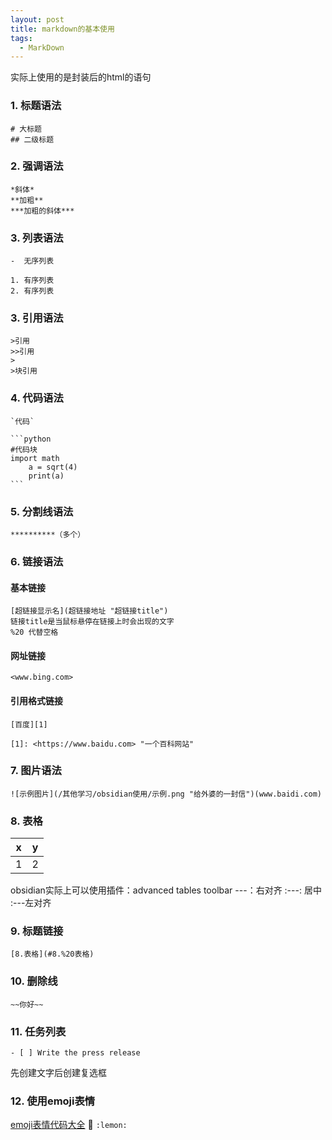 ```yaml
---
layout: post
title: markdown的基本使用
tags:
  - MarkDown
---
```



实际上使用的是封装后的html的语句

### 1. 标题语法

	# 大标题
	## 二级标题

### 2. 强调语法

	*斜体*
	**加粗**
	***加粗的斜体***

### 3. 列表语法

	-  无序列表

	1. 有序列表
	2. 有序列表

### 3. 引用语法

	>引用
	>>引用
	>
	>块引用

### 4. 代码语法

	`代码`

	```python
	#代码块
	import math
		a = sqrt(4)
		print(a)
	```

### 5. 分割线语法

	**********（多个）

### 6. 链接语法

#### 基本链接

	[超链接显示名](超链接地址 "超链接title")
	链接title是当鼠标悬停在链接上时会出现的文字
	%20 代替空格

#### 网址链接

	<www.bing.com>


#### 引用格式链接

	[百度][1] 
	
	[1]: <https://www.baidu.com> "一个百科网站"

### 7. 图片语法

	![示例图片](/其他学习/obsidian使用/示例.png "给外婆的一封信")(www.baidi.com)


### 8. 表格

 | x   | y   |
 | --- | --- |
 | 1   | 2   |
obsidian实际上可以使用插件：advanced tables toolbar
---：右对齐
:---: 居中
:---左对齐

### 9. 标题链接

	[8.表格](#8.%20表格)

### 10. 删除线

	~~你好~~

### 11. 任务列表

	- [ ] Write the press release

先创建文字后创建复选框

### 12. 使用emoji表情

[emoji表情代码大全](https://gist.github.com/rxaviers/7360908 "emoji表情列表")
🍋 `:lemon:`